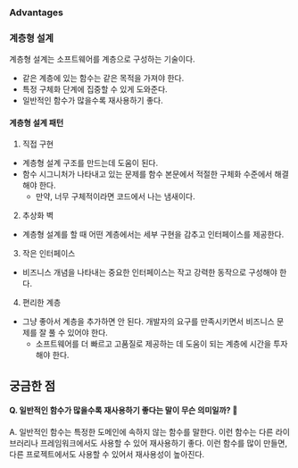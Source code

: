 ### Advantages
### 계층형 설계
계층형 설계는 소프트웨어를 계층으로 구성하는 기술이다.
- 같은 계층에 있는 함수는 같은 목적을 가져야 한다.
- 특정 구체화 단계에 집중할 수 있게 도와준다.
- 일반적인 함수가 많을수록 재사용하기 좋다.

#### 계층형 설계 패턴
1. 직접 구현
- 계층형 설계 구조를 만드는데 도움이 된다.
- 함수 시그니처가 나타내고 있는 문제를 함수 본문에서 적절한 구체화 수준에서 해결해야 한다.
  - 만약, 너무 구체적이라면 코드에서 나는 냄새이다.

2. 추상화 벽
- 계층형 설계를 할 때 어떤 계층에서는 세부 구현을 감추고 인터페이스를 제공한다.

3. 작은 인터페이스
- 비즈니스 개념을 나타내는 중요한 인터페이스는 작고 강력한 동작으로 구성해야 한다.

4. 편리한 계층
- 그냥 좋아서 계층을 추가하면 안 된다. 개발자의 요구를 만족시키면서 비즈니스 문제를 잘 풀 수 있어야 한다.
  - 소프트웨어를 더 빠르고 고품질로 제공하는 데 도움이 되는 계층에 시간을 투자해야 한다.

## 궁금한 점
#### Q. 일반적인 함수가 많을수록 재사용하기 좋다는 말이 무슨 의미일까? 🤔 <br/>
A. 일반적인 함수는 특정한 도메인에 속하지 않는 함수를 말한다. 이런 함수는 다른 라이브러리나 프레임워크에서도 사용할 수 있어 재사용하기 좋다. 이런 함수를 많이 만들면, 다른 프로젝트에서도 사용할 수 있어서 재사용성이 높아진다.
